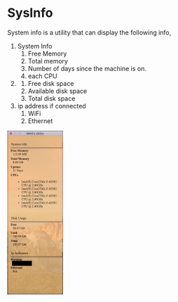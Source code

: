 # SysInfo
System info is a utility that can display the following info,
1. System Info
    1. Free Memory
    1. Total memory
    1. Number of days since the machine is on.
    1. each CPU
1.    
    1. Free disk space
    1. Available disk space
    1. Total disk space
1. ip address if connected 
    1. WiFi 
    1. Ethernet

<img src="image.png" width="127" height="372" alt="App Screenshot"/>
